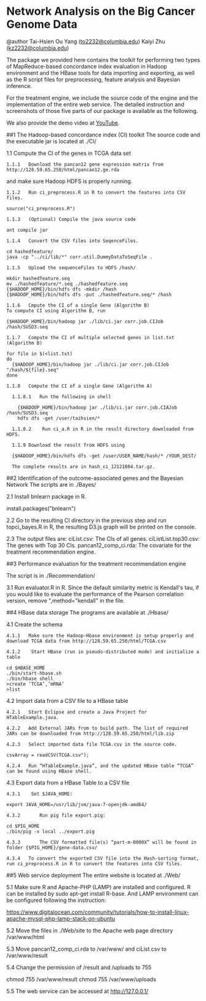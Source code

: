 Network Analysis on the Big Cancer Genome Data
==============================================
@author Tai-Hsien Ou Yang (to2232@columbia.edu) Kaiyi Zhu (kz2232@columbia.edu) 

The package we provided here contains the toolkit for performing two types of MapReduce-based concordance index evaluation in Hadoop environment and the HBase tools for data importing and exporting, as well as the R script files for preprocessing, feature analysis and Bayesian inference. 

For the treatment engine, we include the source code of the engine and the implementation of the entire web service. The detailed instruction and screenshots of those five parts of our package is available as the following.

We also provide the demo video at [YouTube](https://www.youtube.com/watch?v=kcP1PLSFb9o "Demo video").

##1	The Hadoop-based concordance index (CI) toolkit
The source code and the executable jar is located at ./CI/

  1.1	Compute the CI of the genes in TCGA data set 

    1.1.1	Download the pancan12 gene expression matrix from http://128.59.65.250/html/pancan12.ge.rda
and make sure Hadoop HDFS is properly running.

    1.1.2	Run ci_preprocess.R in R to convert the features into CSV files.

    source("ci_preprocess.R")

    1.1.3	(Optional) Compile the java source code

    ant compile jar

    1.1.4	Convert the CSV files into SeqenceFiles.

    cd hashedfeature/
    java -cp "../ci/lib/*" corr.util.DummyDataToSeqFile .

    1.1.5	Upload the sequenceFiles to HDFS /hash/

    mkdir hashedfeature.seq
    mv ./hashedfeature/*.seq ./hashedfeature.seq
    {$HADOOP_HOME}/bin/hdfs dfs -mkdir /hash
    {$HADOOP_HOME}/bin/hdfs dfs -put ./hashedfeature.seq/* /hash

    1.1.6	Cmpute the CI of a single Gene (Algorithm B)
    To compute CI using Algorithm B, run 

    {$HADOOP_HOME}/bin/hadoop jar ./lib/ci.jar corr.job.CIJob /hash/SUSD3.seq

    1.1.7	Compute the CI of multiple selected genes in list.txt (Algorithm B)

    for file in $(<list.txt)
    do
      {$HADOOP_HOME}/bin/hadoop jar ./lib/ci.jar corr.job.CIJob "/hash/${file}.seq"
    done

    1.1.8	Compute the CI of a single Gene (Algorithm A) 

      1.1.8.1	Run the following in shell

        {$HADOOP_HOME}/bin/hadoop jar ./lib/ci.jar corr.job.CIAJob /hash/SUSD3.seq
        hdfs dfs -get /user/taihsien/*

      1.1.8.2	 Run ci_a.R in R in the result directory downloaded from HDFS.

      1.1.9	Download the result from HDFS using 

      {$HADOOP_HOME}/bin/hdfs dfs -get /user/USER_NAME/hash/* /YOUR_DEST/

      The complete results are in hash_ci_12121804.tar.gz.

##2	Identification of the outcome-associated genes and the Bayesian Network
The scripts are in ./Bayes/

  2.1	Install bnlearn package in R.

  install.packages("bnlearn")

  2.2	Go to the resulting CI directory in the previous step and run topci_bayes.R in R, the resulting D3.js graph will be printed on the console. 

  2.3	The output files are:
    ciList.csv: The CIs of all genes. 
    ciListList.top30.csv: The genes with Top 30 CIs.
    pancan12_comp_ci.rda: The covariate for the treatment recommendation engine.

##3	Performance evaluation for the treatment recommendation engine 

The script is in ./Recommendation/

  3.1	Run evaluator.R in R. Since the default similarity metric is Kendall's tau, if you would like to evaluate the performance of the Pearson correlation version, remove ",method="kendall" in the file.

##4	HBase data storage
The programs are available at ./Hbase/

  4.1	Create the schema

    4.1.1	Make sure the Hadoop-Hbase environment is setup properly and download TCGA data from http://128.59.65.250/html/TCGA.csv

    4.1.2	 Start HBase (run in pseudo-distributed mode) and initialize a table

    cd $HBASE_HOME
    ./bin/start-hbase.sh
    ./bin/hbase shell
    >create ‘TCGA’,’mRNA’
    >list

  4.2	Import data from a CSV file to a HBase table

    4.2.1	Start Eclipse and create a Java Project for HTableExample.java.

    4.2.2	Add External JARs from to build path. The list of required JARs can be downloaded from http://128.59.65.250/html/lib.zip

    4.2.3	Select imported data file TCGA.csv in the source code.

    csvArray = readCSV(TCGA.csv");	

    4.2.4	Run “HTableExample.java”, and the updated HBase table “TCGA” can be found using HBase shell.

  4.3	Export data from a HBase Table to a CSV file

    4.3.1	 Set $JAVA_HOME: 

    export JAVA_HOME=/usr/lib/jvm/java-7-openjdk-amd64/

    4.3.2		Run pig file export.pig:

    cd $PIG_HOME
    ./bin/pig -x local ../export.pig

    4.3.3		The CSV formatted file(s) “part-m-0000X” will be found in folder {$PIG_HOME}/gene-data.csv/

    4.3.4	To convert the exported CSV file into the Hash-sorting format, run ci_preprocess.R in R to convert the features into CSV files.

##5	Web service deployment
The entire website is located at ./Web/

  5.1	Make sure R and Apache-PHP (LAMP) are installed and configured. R can be installed by sudo apt-get install R-base. And LAMP environment can be configured following the instruction:

  https://www.digitalocean.com/community/tutorials/how-to-install-linux-apache-mysql-php-lamp-stack-on-ubuntu

  5.2	Move the files in ./Web/site to the Apache web page directory /var/www/html

  5.3	Move pancan12_comp_ci.rda to /var/www/ and ciList.csv to /var/www/result

  5.4	Change the permission of /result and /uploads to 755

  chmod 755 /var/www/result
  chmod 755 /var/www/uploads

  5.5	The web service can be accessed at http://127.0.0.1/
